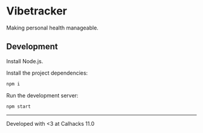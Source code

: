 # Vibetracker

Making personal health manageable.

## Development

Install Node.js.

Install the project dependencies:

```bash
npm i
```

Run the development server:

```bash
npm start
```

---

Developed with <3 at Calhacks 11.0
